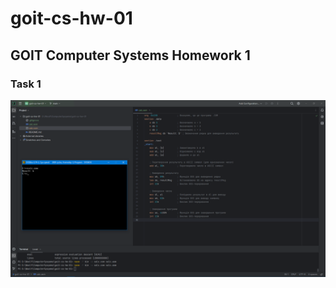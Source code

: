 # goit-cs-hw-01
## GOIT Computer Systems Homework 1
### Task 1
![Task 1 Screenshot](./screenshots/2024-11-08_221644.png)
